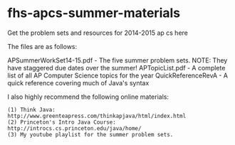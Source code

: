 fhs-apcs-summer-materials
=========================

Get the problem sets and resources for 2014-2015 ap cs here

The files are as follows:

APSummerWorkSet14-15.pdf - The five summer problem sets.  NOTE:  They have staggered due dates over the summer!
APTopicList.pdf          - A complete list of all AP Computer Science topics for the year
QuickReferenceRevA       - A quick reference covering much of Java's syntax

I also highly recommend the following online materials:

    (1) Think Java: http://www.greenteapress.com/thinkapjava/html/index.html 
    (2) Princeton's Intro Java Course: http://introcs.cs.princeton.edu/java/home/ 
    (3) My youtube playlist for the summer problem sets.